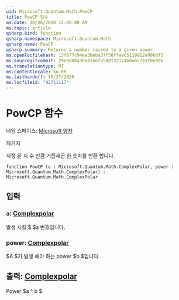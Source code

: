 ```yaml
---
uid: Microsoft.Quantum.Math.PowCP
title: PowCP 함수
ms.date: 10/26/2020 12:00:00 AM
ms.topic: article
qsharp.kind: function
qsharp.namespace: Microsoft.Quantum.Math
qsharp.name: PowCP
qsharp.summary: Returns a number raised to a given power.
ms.openlocfilehash: 13f877c94ea30eba37f50ffae65119912e996df3
ms.sourcegitcommit: 29e0d88a30e4166fa580132124b0eb57e1f0e986
ms.translationtype: MT
ms.contentlocale: ko-KR
ms.lasthandoff: 10/27/2020
ms.locfileid: "92711117"
---
```

# <a name="powcp-function"></a>PowCP 함수

네임 스페이스: [Microsoft 양자](xref:Microsoft.Quantum.Math)

패키지 [](https://nuget.org/packages/)


지정 된 지 수 만큼 거듭제곱 한 숫자를 반환 합니다.

```qsharp
function PowCP (a : Microsoft.Quantum.Math.ComplexPolar, power : Microsoft.Quantum.Math.ComplexPolar) : Microsoft.Quantum.Math.ComplexPolar
```


## <a name="input"></a>입력

### <a name="a--complexpolar"></a>a: [Complexpolar](xref:Microsoft.Quantum.Math.ComplexPolar)

발생 시킬 $ $a 번호입니다.


### <a name="power--complexpolar"></a>power: [Complexpolar](xref:Microsoft.Quantum.Math.ComplexPolar)

$A $가 발생 해야 하는 power $b $입니다.



## <a name="output--complexpolar"></a>출력: [Complexpolar](xref:Microsoft.Quantum.Math.ComplexPolar)

Power $a ^ b $